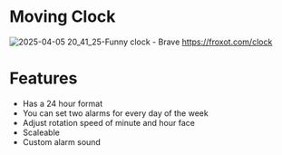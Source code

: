 # Moving Clock

![2025-04-05 20_41_25-Funny clock - Brave](https://github.com/user-attachments/assets/ea1c2996-1a46-4ac4-9e51-151994a8abf6)
https://froxot.com/clock

# Features

- Has a 24 hour format
- You can set two alarms for every day of the week
- Adjust rotation speed of minute and hour face
- Scaleable
- Custom alarm sound
